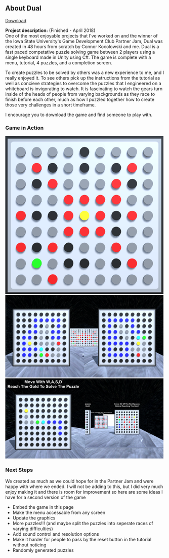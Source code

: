 ## About Dual

[Download](/projects/DUAL_Game.zip)

**Project description:** (Finished - April 2018) <br>
One of the most enjoyable projects that I've worked on and the winner of the Iowa State University's Game Development Club Partner Jam, Dual was created in 48 hours from scratch by Connor Kocolowski and me. Dual is a fast paced competative puzzle solving game between 2 players using a single keyboard made in Unity using C#. The game is complete with a menu, tutorial, 4 puzzles, and a completion screen.

To create puzzles to be solved by others was a new experience to me, and I really enjoyed it. To see others pick up the instructions from the tutorial as well as concieve strategies to overcome the puzzles that I engineered on a whiteboard is invigorating to watch. It is fascinating to watch the gears turn inside of the heads of people from varying backgrounds as they race to finish before each other, much as how I puzzled together how to create those very challenges in a short timeframe.

I encourage you to download the game and find someone to play with.

### Game in Action

<img src="/images/dual/dual_level.png?raw=true" width="500"/>
<img src="/images/dual/dual_competition.png?raw=true" width="500"/>
<img src="/images/dual/dual_tutorial.png?raw=true" width="500"/>

### Next Steps
We created as much as we could hope for in the Partner Jam and were happy with where we ended. I will not be adding to this, but I did very much enjoy making it and there is room for improvement so here are some ideas I have for a second version of the game
* Embed the game in this page
* Make the menu accessable from any screen
* Update the graphics
* More puzzles!!! (and maybe split the puzzles into seperate races of varying difficulties)
* Add sound control and resolution options
* Make it harder for people to pass by the reset button in the tutorial without noticing
* Randomly generated puzzles
